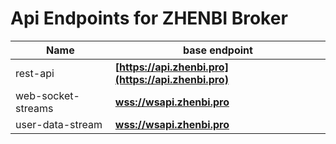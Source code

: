 # Api Endpoints for ZHENBI Broker

Name | base endpoint
------------ | ------------
rest-api | **[https://api.zhenbi.pro](https://api.zhenbi.pro)**
web-socket-streams | **[wss://wsapi.zhenbi.pro](wss://wsapi.zhenbi.pro)**
user-data-stream | **[wss://wsapi.zhenbi.pro](wss://wsapi.zhenbi.pro)**
